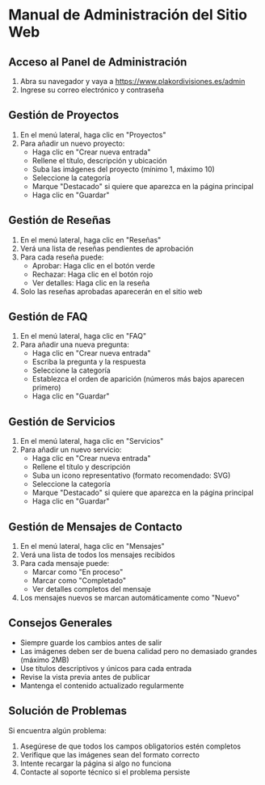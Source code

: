 # Manual de Administración del Sitio Web

## Acceso al Panel de Administración
1. Abra su navegador y vaya a https://www.plakordivisiones.es/admin
2. Ingrese su correo electrónico y contraseña

## Gestión de Proyectos
1. En el menú lateral, haga clic en "Proyectos"
2. Para añadir un nuevo proyecto:
   - Haga clic en "Crear nueva entrada"
   - Rellene el título, descripción y ubicación
   - Suba las imágenes del proyecto (mínimo 1, máximo 10)
   - Seleccione la categoría
   - Marque "Destacado" si quiere que aparezca en la página principal
   - Haga clic en "Guardar"

## Gestión de Reseñas
1. En el menú lateral, haga clic en "Reseñas"
2. Verá una lista de reseñas pendientes de aprobación
3. Para cada reseña puede:
   - Aprobar: Haga clic en el botón verde
   - Rechazar: Haga clic en el botón rojo
   - Ver detalles: Haga clic en la reseña
4. Solo las reseñas aprobadas aparecerán en el sitio web

## Gestión de FAQ
1. En el menú lateral, haga clic en "FAQ"
2. Para añadir una nueva pregunta:
   - Haga clic en "Crear nueva entrada"
   - Escriba la pregunta y la respuesta
   - Seleccione la categoría
   - Establezca el orden de aparición (números más bajos aparecen primero)
   - Haga clic en "Guardar"

## Gestión de Servicios
1. En el menú lateral, haga clic en "Servicios"
2. Para añadir un nuevo servicio:
   - Haga clic en "Crear nueva entrada"
   - Rellene el título y descripción
   - Suba un icono representativo (formato recomendado: SVG)
   - Seleccione la categoría
   - Marque "Destacado" si quiere que aparezca en la página principal
   - Haga clic en "Guardar"

## Gestión de Mensajes de Contacto
1. En el menú lateral, haga clic en "Mensajes"
2. Verá una lista de todos los mensajes recibidos
3. Para cada mensaje puede:
   - Marcar como "En proceso"
   - Marcar como "Completado"
   - Ver detalles completos del mensaje
4. Los mensajes nuevos se marcan automáticamente como "Nuevo"

## Consejos Generales
- Siempre guarde los cambios antes de salir
- Las imágenes deben ser de buena calidad pero no demasiado grandes (máximo 2MB)
- Use títulos descriptivos y únicos para cada entrada
- Revise la vista previa antes de publicar
- Mantenga el contenido actualizado regularmente

## Solución de Problemas
Si encuentra algún problema:
1. Asegúrese de que todos los campos obligatorios estén completos
2. Verifique que las imágenes sean del formato correcto
3. Intente recargar la página si algo no funciona
4. Contacte al soporte técnico si el problema persiste 